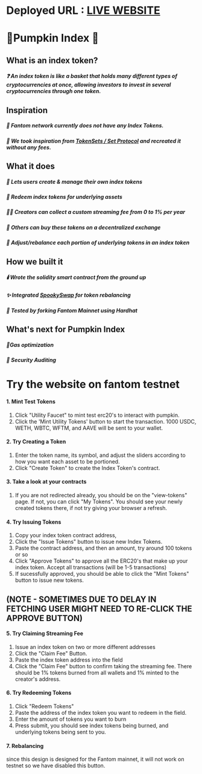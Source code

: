 # Deployed URL : [LIVE WEBSITE](https://pumpkin-protocol-fantom.vercel.app)

# 🎃Pumpkin Index 🎃

## What is an index token?

##### ❓ An index token is like a basket that holds many different types of cryptocurrencies at once, allowing investors to invest in several cryptocurrencies through one token.

## Inspiration

##### 👻 Fantom network currently does not have any Index Tokens.

##### 🧟 We took inspiration from [TokenSets / Set Protocol](https://www.tokensets.com/) and recreated it without any fees.

## What it does

##### 🎃 Lets users create & manage their own index tokens

##### 🧙 Redeem index tokens for underlying assets

##### 🧛‍♂️ Creators can collect a custom streaming fee from 0 to 1% per year

##### 🍬 Others can buy these tokens on a decentralized exchange

##### 🔪 Adjust/rebalance each portion of underlying tokens in an index token

## How we built it

##### 🕯️ Wrote the solidity smart contract from the ground up

##### ✨ Integrated [SpookySwap](https://spooky.fi/#/) for token rebalancing

##### 🧪 Tested by forking Fantom Mainnet using Hardhat

## What's next for Pumpkin Index

##### 🍂Gas optimization

##### 🐺 Security Auditing

# Try the website on fantom testnet
#### 1. Mint Test Tokens
1. Click "Utility Faucet" to mint test erc20's to interact with pumpkin. <br/>
2. Click the 'Mint Utility Tokens' button to start the transaction. 1000 USDC, WETH, WBTC, WFTM, and AAVE will be sent to your wallet.
#### 2. Try Creating a Token
1. Enter the token name, its symbol, and adjust the sliders according to how you want each asset to be portioned. <br/>
2. Click "Create Token" to create the Index Token's contract.
#### 3. Take a look at your contracts
1. If you are not redirected already, you should be on the "view-tokens" page. If not, you can click "My Tokens". You should see your newly created tokens there, if not try giving your browser a refresh.
#### 4. Try Issuing Tokens
1. Copy your index token contract address, <br/>
2. Click the "Issue Tokens" button to issue new Index Tokens. <br/>
3. Paste the contract address, and then an amount, try around 100 tokens or so <br/>
4. Click "Approve Tokens" to approve all the ERC20's that make up your index token. Accept all transactions (will be 1-5 transactions) <br/>
5. If sucessfully approved, you should be able to click the "Mint Tokens" button to issue new tokens.
## (NOTE - SOMETIMES DUE TO DELAY IN FETCHING USER MIGHT NEED TO RE-CLICK THE APPROVE BUTTON)
#### 5. Try Claiming Streaming Fee
1. Issue an index token on two or more different addresses <br/>
2. Click the "Claim Fee" Button.  <br/>
3. Paste the index token address into the field <br/>
4. Click the "Claim Fee" button to confirm taking the streaming fee. There should be 1% tokens burned from all wallets and 1% minted to the creator's address.
#### 6. Try Redeeming Tokens
1. Click "Redeem Tokens" <br/>
2. Paste the address of the index token you want to redeem in the field. <br/>
3. Enter the amount of tokens you want to burn <br/>
4. Press submit, you should see index tokens being burned, and underlying tokens being sent to you.
#### 7. Rebalancing
since this design is designed for the Fantom mainnet, it will not work on testnet so we have disabled this button.



